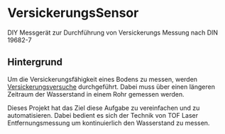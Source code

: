 # VersickerungsSensor

DIY Messgerät zur Durchführung von Versickerungs Messung nach DIN 19682-7

## Hintergrund

Um die Versickerungsfähigkeit eines Bodens zu messen, werden
[Versickerungsversuche][1] durchgeführt.
Dabei muss über einen längeren Zeitraum der Wasserstand in einem Rohr gemessen werden.

Dieses Projekt hat das Ziel diese Aufgabe zu vereinfachen und zu
automatisieren.
Dabei bedient es sich der Technik von TOF Laser Entfernungsmessung um
kontinuierlich den Wasserstand zu messen.

[1]: https://www.sieker.de/fachinformationen/regenwasserbewirtschaftung/versickerung/article/versickerungsversuche-162.html
